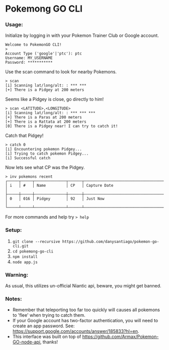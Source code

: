 # Pokemong GO CLI

### Usage:
Initialize by logging in with your Pokemon Trainer Club or Google account.
```
Welcome to PokemonGO CLI!
>
Account Type ('google'|'ptc'): ptc
Username: MY_USERNAME
Password: ***********
```
Use the scan command to look for nearby Pokemons.
```
> scan
[i] Scanning lat/long/alt: : *** ***
[+] There is a Pidgey at 200 meters
```
Seems like a Pidgey is close, go directly to him!
```
> scan <LATITUDE>,<LONGITUDE>
[i] Scanning lat/long/alt: : *** *** ***
[+] There is a Paras at 200 meters
[+] There is a Rattata at 200 meters
[0] There is a Pidgey near! I can try to catch it!
```
Catch that Pidgey!
```
> catch 0
[i] Encountering pokemon Pidgey...
[i] Trying to catch pokemon Pidgey...
[i] Successful catch
```
Now lets see what CP was the Pidgey.
```
> inv pokemons recent
┌─────┬─────┬──────────────┬──────┬──────────────────────────────────────────┐
│ i   │ #   │ Name         │ CP   │ Capture Date                             │
├─────┼─────┼──────────────┼──────┼──────────────────────────────────────────┤
│ 0   │ 016 │ Pidgey       │ 92   │ Just Now                                 │
└─────┴─────┴──────────────┴──────┴──────────────────────────────────────────┘
```
For more commands and help try `> help`

### Setup:
1. `git clone --recursive https://github.com/danysantiago/pokemon-go-cli.git`
2. `cd pokemong-go-cli`
3. `npm install`
4. `node app.js` 

### Warning:
As usual, this utilizes un-official Niantic api, beware, you might get banned.

### Notes:
* Remember that teleporting too far too quickly will causes all pokemons to 'flee' when trying to catch them.
* If your Google account has two-factor authentication, you will need to create an app password. See: https://support.google.com/accounts/answer/185833?hl=en.
* This interface was built on top of https://github.com/Armax/Pokemon-GO-node-api, thanks!
